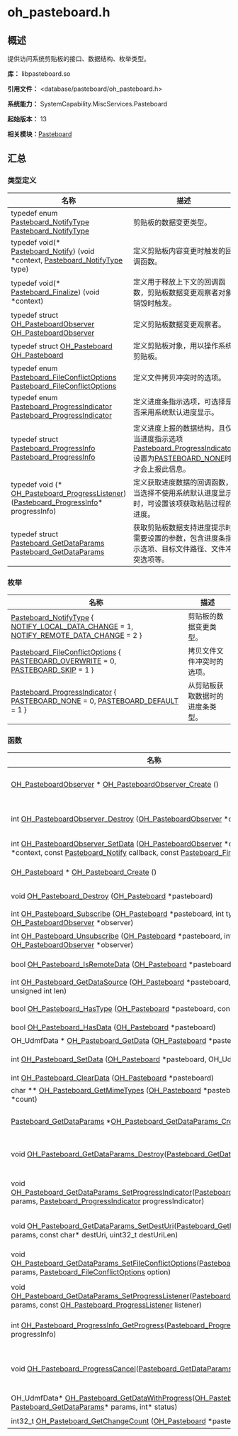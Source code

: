 # oh_pasteboard.h


## 概述

提供访问系统剪贴板的接口、数据结构、枚举类型。 

**库：** libpasteboard.so

**引用文件：** <database/pasteboard/oh_pasteboard.h>

**系统能力：** SystemCapability.MiscServices.Pasteboard

**起始版本：** 13

**相关模块：**[Pasteboard](_pasteboard.md)


## 汇总


### 类型定义

| 名称 | 描述 |
| -------- | -------- |
| typedef enum [Pasteboard_NotifyType](_pasteboard.md#pasteboard_notifytype) [Pasteboard_NotifyType](_pasteboard.md#pasteboard_notifytype) | 剪贴板的数据变更类型。  |
| typedef void(\* [Pasteboard_Notify](_pasteboard.md#pasteboard_notify)) (void \*context, [Pasteboard_NotifyType](_pasteboard.md#pasteboard_notifytype) type) | 定义剪贴板内容变更时触发的回调函数。  |
| typedef void(\* [Pasteboard_Finalize](_pasteboard.md#pasteboard_finalize)) (void \*context) | 定义用于释放上下文的回调函数，剪贴板数据变更观察者对象销毁时触发。  |
| typedef struct [OH_PasteboardObserver](_pasteboard.md#oh_pasteboardobserver) [OH_PasteboardObserver](_pasteboard.md#oh_pasteboardobserver) | 定义剪贴板数据变更观察者。  |
| typedef struct [OH_Pasteboard](_pasteboard.md#oh_pasteboard) [OH_Pasteboard](_pasteboard.md#oh_pasteboard) | 定义剪贴板对象，用以操作系统剪贴板。  |
| typedef enum [Pasteboard_FileConflictOptions](_pasteboard.md#pasteboard_fileconflictoptions) [Pasteboard_FileConflictOptions](_pasteboard.md#pasteboard_fileconflictoptions) | 定义文件拷贝冲突时的选项。 |
| typedef enum [Pasteboard_ProgressIndicator](_pasteboard.md#pasteboard_progressindicator) [Pasteboard_ProgressIndicator](_pasteboard.md#pasteboard_progressindicator) | 定义进度条指示选项，可选择是否采用系统默认进度显示。 |
| typedef struct [Pasteboard_ProgressInfo](_pasteboard.md#pasteboard_progressinfo) [Pasteboard_ProgressInfo](_pasteboard.md#pasteboard_progressinfo) | 定义进度上报的数据结构，且仅当进度指示选项[Pasteboard_ProgressIndicator](_pasteboard.md#pasteboard_progressindicator)设置为[PASTEBOARD_NONE](_pasteboard.md)时才会上报此信息。 |
| typedef void (* [OH_Pasteboard_ProgressListener](_pasteboard.md#oh_pasteboard_progresslistener))([Pasteboard_ProgressInfo](_pasteboard.md#pasteboard_progressinfo)* progressInfo) | 定义获取进度数据的回调函数，当选择不使用系统默认进度显示时，可设置该项获取粘贴过程的进度。 |
| typedef struct [Pasteboard_GetDataParams](_pasteboard.md#pasteboard_getdataparams) [Pasteboard_GetDataParams](_pasteboard.md#pasteboard_getdataparams) | 获取剪贴板数据支持进度提示时需要设置的参数，包含进度条指示选项、目标文件路径、文件冲突选项等。 |


### 枚举

| 名称 | 描述 |
| -------- | -------- |
| [Pasteboard_NotifyType](_pasteboard.md#pasteboard_notifytype) { [NOTIFY_LOCAL_DATA_CHANGE](_pasteboard.md) = 1, [NOTIFY_REMOTE_DATA_CHANGE](_pasteboard.md) = 2 } | 剪贴板的数据变更类型。  |
| [Pasteboard_FileConflictOptions](_pasteboard.md#pasteboard_fileconflictoptions) { [PASTEBOARD_OVERWRITE](_pasteboard.md) = 0, [PASTEBOARD_SKIP](_pasteboard.md) = 1 } | 拷贝文件文件冲突时的选项。 |
| [Pasteboard_ProgressIndicator](_pasteboard.md#pasteboard_progressindicator) { [PASTEBOARD_NONE](_pasteboard.md) = 0, [PASTEBOARD_DEFAULT](_pasteboard.md) = 1 } | 从剪贴板获取数据时的进度条类型。 |


### 函数

| 名称 | 描述 |
| -------- | -------- |
| [OH_PasteboardObserver](_pasteboard.md#oh_pasteboardobserver) \* [OH_PasteboardObserver_Create](_pasteboard.md#oh_pasteboardobserver_create) () | 创建一个剪贴板数据变更观察者[OH_PasteboardObserver](_pasteboard.md#oh_pasteboardobserver)指针及实例对象。  |
| int [OH_PasteboardObserver_Destroy](_pasteboard.md#oh_pasteboardobserver_destroy) ([OH_PasteboardObserver](_pasteboard.md#oh_pasteboardobserver) \*observer) | 销毁剪贴板数据变更观察者[OH_PasteboardObserver](_pasteboard.md#oh_pasteboardobserver)指针指向的实例对象。  |
| int [OH_PasteboardObserver_SetData](_pasteboard.md#oh_pasteboardobserver_setdata) ([OH_PasteboardObserver](_pasteboard.md#oh_pasteboardobserver) \*observer, void \*context, const [Pasteboard_Notify](_pasteboard.md#pasteboard_notify) callback, const [Pasteboard_Finalize](_pasteboard.md#pasteboard_finalize) finalize) | 向剪贴板数据变更观察者设置回调函数。  |
| [OH_Pasteboard](_pasteboard.md#oh_pasteboard) \* [OH_Pasteboard_Create](_pasteboard.md#oh_pasteboard_create) () | 创建剪贴板[OH_Pasteboard](_pasteboard.md#oh_pasteboard)指针及实例对象。  |
| void [OH_Pasteboard_Destroy](_pasteboard.md#oh_pasteboard_destroy) ([OH_Pasteboard](_pasteboard.md#oh_pasteboard) \*pasteboard) | 销毁剪贴板[OH_Pasteboard](_pasteboard.md#oh_pasteboard)实例对象。  |
| int [OH_Pasteboard_Subscribe](_pasteboard.md#oh_pasteboard_subscribe) ([OH_Pasteboard](_pasteboard.md#oh_pasteboard) \*pasteboard, int type, const [OH_PasteboardObserver](_pasteboard.md#oh_pasteboardobserver) \*observer) | 订阅剪贴板的数据变更事件。  |
| int [OH_Pasteboard_Unsubscribe](_pasteboard.md#oh_pasteboard_unsubscribe) ([OH_Pasteboard](_pasteboard.md#oh_pasteboard) \*pasteboard, int type, const [OH_PasteboardObserver](_pasteboard.md#oh_pasteboardobserver) \*observer) | 取消对剪贴板数据变更事件的订阅。  |
| bool [OH_Pasteboard_IsRemoteData](_pasteboard.md#oh_pasteboard_isremotedata) ([OH_Pasteboard](_pasteboard.md#oh_pasteboard) \*pasteboard) | 判断剪贴板中的数据是否来自远端设备。  |
| int [OH_Pasteboard_GetDataSource](_pasteboard.md#oh_pasteboard_getdatasource) ([OH_Pasteboard](_pasteboard.md#oh_pasteboard) \*pasteboard, char \*source, unsigned int len) | 获取剪贴板中数据的数据源。  |
| bool [OH_Pasteboard_HasType](_pasteboard.md#oh_pasteboard_hastype) ([OH_Pasteboard](_pasteboard.md#oh_pasteboard) \*pasteboard, const char \*type) | 判断剪贴板中是否有指定类型的数据。  |
| bool [OH_Pasteboard_HasData](_pasteboard.md#oh_pasteboard_hasdata) ([OH_Pasteboard](_pasteboard.md#oh_pasteboard) \*pasteboard) | 判断剪贴板中是否有数据。  |
| OH_UdmfData \* [OH_Pasteboard_GetData](_pasteboard.md#oh_pasteboard_getdata) ([OH_Pasteboard](_pasteboard.md#oh_pasteboard) \*pasteboard, int \*status) | 获取剪贴板中的数据。  |
| int [OH_Pasteboard_SetData](_pasteboard.md#oh_pasteboard_setdata) ([OH_Pasteboard](_pasteboard.md#oh_pasteboard) \*pasteboard, OH_UdmfData \*data) | 将统一数据对象数据写入剪贴板。  |
| int [OH_Pasteboard_ClearData](_pasteboard.md#oh_pasteboard_cleardata) ([OH_Pasteboard](_pasteboard.md#oh_pasteboard) \*pasteboard) | 清空剪贴板中的数据。  |
| char ** [OH_Pasteboard_GetMimeTypes](_pasteboard.md#oh_pasteboard_getmimetypes) ([OH_Pasteboard](_pasteboard.md#oh_pasteboard) \*pasteboard, unsigned int *count) | 获取剪切板中的MIME类型。  |
| [Pasteboard_GetDataParams](_pasteboard.md#pasteboard_getdataparams) *[OH_Pasteboard_GetDataParams_Create](_pasteboard.md#oh_pasteboard_getdataparams_create)(void) | 创建剪贴板[Pasteboard_GetDataParams](_pasteboard.md#pasteboard_getdataparams)指针及实例对象。 |
| void [OH_Pasteboard_GetDataParams_Destroy](_pasteboard.md#oh_pasteboard_getdataparams_destroy)([Pasteboard_GetDataParams](_pasteboard.md#pasteboard_getdataparams)* params) | 销毁剪贴板[Pasteboard_GetDataParams](_pasteboard.md#pasteboard_getdataparams)实例对象。 |
| void [OH_Pasteboard_GetDataParams_SetProgressIndicator](_pasteboard.md#oh_pasteboard_getdataparams_setprogressindicator)([Pasteboard_GetDataParams](_pasteboard.md#pasteboard_getdataparams)* params, [Pasteboard_ProgressIndicator](_pasteboard.md#pasteboard_progressindicator) progressIndicator) | 向剪贴板[Pasteboard_GetDataParams](_pasteboard.md#pasteboard_getdataparams)设置进度条指示选项，可选择是否采用系统默认进度显示。 |
| void [OH_Pasteboard_GetDataParams_SetDestUri](_pasteboard.md#oh_pasteboard_getdataparams_setdesturi)([Pasteboard_GetDataParams](_pasteboard.md#pasteboard_getdataparams)* params, const char* destUri, uint32_t destUriLen) | 向剪贴板[Pasteboard_GetDataParams](_pasteboard.md#pasteboard_getdataparams)设置目标路径。 |
| void [OH_Pasteboard_GetDataParams_SetFileConflictOptions](_pasteboard.md#oh_pasteboard_getdataparams_setfileconflictoptions)([Pasteboard_GetDataParams](_pasteboard.md#pasteboard_getdataparams)* params, [Pasteboard_FileConflictOptions](_pasteboard.md#pasteboard_fileconflictoptions) option) | 向剪贴板[Pasteboard_GetDataParams](_pasteboard.md#pasteboard_getdataparams)设置文件拷贝冲突选项。 |
| void [OH_Pasteboard_GetDataParams_SetProgressListener](_pasteboard.md#oh_pasteboard_getdataparams_setprogresslistener)([Pasteboard_GetDataParams](_pasteboard.md#pasteboard_getdataparams)* params, const [OH_Pasteboard_ProgressListener](_pasteboard.md#oh_pasteboard_progresslistener) listener) | 向剪贴板[Pasteboard_GetDataParams](_pasteboard.md#pasteboard_getdataparams)设置进度上报回调函数。 |
| int [OH_Pasteboard_ProgressInfo_GetProgress](_pasteboard.md#oh_pasteboard_progressinfo_getprogress)([Pasteboard_ProgressInfo](_pasteboard.md#pasteboard_progressinfo)* progressInfo) | 通过[Pasteboard_ProgressInfo](_pasteboard.md#pasteboard_progressinfo)获取粘贴进度。 |
| void [OH_Pasteboard_ProgressCancel](_pasteboard.md#oh_pasteboard_progresscancel)([Pasteboard_GetDataParams](_pasteboard.md#pasteboard_getdataparams)* params) | 通过[Pasteboard_GetDataParams](_pasteboard.md#pasteboard_getdataparams)取消正在进行的拷贝粘贴任务。 |
| OH_UdmfData* [OH_Pasteboard_GetDataWithProgress](_pasteboard.md#oh_pasteboard_getdatawithprogress)([OH_Pasteboard](_pasteboard.md#oh_pasteboard)* pasteboard, [Pasteboard_GetDataParams](_pasteboard.md#pasteboard_getdataparams)* params, int* status) | 获取剪贴板的数据以及粘贴进度，不支持对文件夹的拷贝。 |
| int32_t [OH_Pasteboard_GetChangeCount](_pasteboard.md#oh_pasteboard_getchangecount) ([OH_Pasteboard](_pasteboard.md#oh_pasteboard) \*pasteboard) | 获取剪切板内容的变化次数。  |

